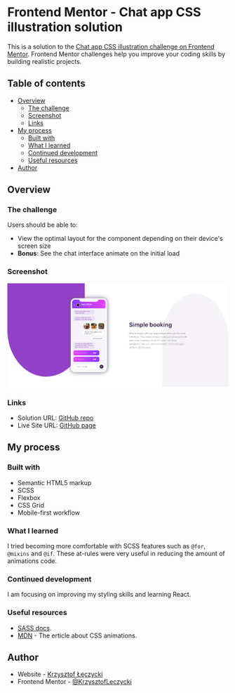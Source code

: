 # Frontend Mentor - Chat app CSS illustration solution

This is a solution to the [Chat app CSS illustration challenge on Frontend Mentor](https://www.frontendmentor.io/challenges/chat-app-css-illustration-O5auMkFqY). Frontend Mentor challenges help you improve your coding skills by building realistic projects. 

## Table of contents

- [Overview](#overview)
  - [The challenge](#the-challenge)
  - [Screenshot](#screenshot)
  - [Links](#links)
- [My process](#my-process)
  - [Built with](#built-with)
  - [What I learned](#what-i-learned)
  - [Continued development](#continued-development)
  - [Useful resources](#useful-resources)
- [Author](#author)


## Overview

### The challenge

Users should be able to:

- View the optimal layout for the component depending on their device's screen size
- **Bonus**: See the chat interface animate on the initial load

### Screenshot

![](./screenshot.jpg)

### Links

- Solution URL: [GitHub repo](https://github.com/KrzysztofLeczycki/chat-app-css-illustration)
- Live Site URL: [GitHub page](https://krzysztofleczycki.github.io/chat-app-css-illustration)

## My process

### Built with

- Semantic HTML5 markup
- SCSS
- Flexbox
- CSS Grid
- Mobile-first workflow

### What I learned

I tried becoming more comfortable with SCSS features such as `@for`, `@mixins` and `@if`. These at-rules were very useful in reducing the amount of animations code.

### Continued development

I am focusing on improving my styling skills and learning React.


### Useful resources

- [SASS docs](https://sass-lang.com/documentation).
- [MDN](https://developer.mozilla.org/en-US/docs/Web/CSS/animation-fill-mode) - The erticle about CSS animations.


## Author

- Website - [Krzysztof Łęczycki](https://krzysztofleczycki.github.io/portfolio/)
- Frontend Mentor - [@KrzysztofLeczycki](https://www.frontendmentor.io/profile/KrzysztofLeczycki)
